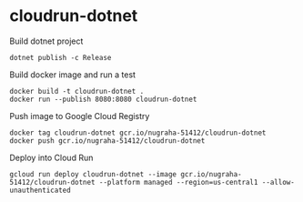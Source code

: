 # cloudrun-dotnet

Build dotnet project
```
dotnet publish -c Release
```

Build docker image and run a test
```
docker build -t cloudrun-dotnet .
docker run --publish 8080:8080 cloudrun-dotnet
```

Push image to Google Cloud Registry
```
docker tag cloudrun-dotnet gcr.io/nugraha-51412/cloudrun-dotnet
docker push gcr.io/nugraha-51412/cloudrun-dotnet
```

Deploy into Cloud Run
```
gcloud run deploy cloudrun-dotnet --image gcr.io/nugraha-51412/cloudrun-dotnet --platform managed --region=us-central1 --allow-unauthenticated
```
